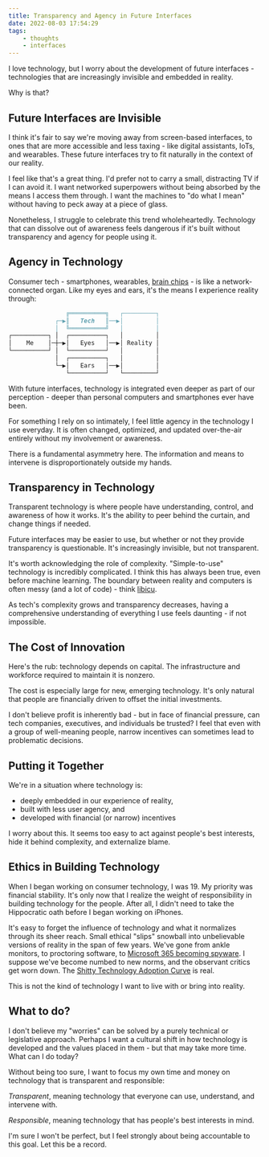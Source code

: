 ```yaml
---
title: Transparency and Agency in Future Interfaces
date: 2022-08-03 17:54:29
tags:
    - thoughts
    - interfaces
---
```


I love technology, but I worry about the development of future interfaces -
technologies that are increasingly invisible and embedded in reality.

Why is that?

## Future Interfaces are Invisible

I think it's fair to say we're moving away from screen-based interfaces, to ones
that are more accessible and less taxing - like digital assistants, IoTs, and
wearables. These future interfaces try to fit naturally in the context of our
reality.

I feel like that's a great thing. I'd prefer not to carry a small, distracting
TV if I can avoid it. I want networked superpowers without being absorbed by the
means I access them through. I want the machines to "do what I mean" without
having to peck away at a piece of glass.

Nonetheless, I struggle to celebrate this trend wholeheartedly. Technology that
can dissolve out of awareness feels dangerous if it's built without transparency
and agency for people using it.

## Agency in Technology

Consumer tech - smartphones, wearables, [brain
chips](https://en.wikipedia.org/wiki/Neuralink) - is like a network-connected
organ. Like my eyes and ears, it's the means I experience reality through:

```markdown
                ╔══════════╗   ┌─────────┐
             ┌─▶║   Tech   ║──▶│         │
             │  ╚══════════╝   │         │
┌──────────┐ │  ┌──────────┐   │         │
│    Me    │─┼─▶│   Eyes   │──▶│ Reality │
└──────────┘ │  └──────────┘   │         │
             │  ┌──────────┐   │         │
             └─▶│   Ears   │──▶│         │
                └──────────┘   └─────────┘
```

With future interfaces, technology is integrated even deeper as part of our
perception - deeper than personal computers and smartphones ever have been.

For something I rely on so intimately, I feel little agency in the technology I
use everyday. It is often changed, optimized, and updated over-the-air entirely
without my involvement or awareness.

There is a fundamental asymmetry here. The information and means to intervene is
disproportionately outside my hands.

## Transparency in Technology

Transparent technology is where people have understanding, control, and
awareness of how it works. It's the ability to peer behind the curtain, and
change things if needed.

Future interfaces may be easier to use, but whether or not they provide
transparency is questionable. It's increasingly invisible, but not transparent.

It's worth acknowledging the role of complexity. "Simple-to-use" technology is
incredibly complicated. I think this has always been true, even before machine
learning. The boundary between reality and computers is often messy (and a lot
of code) - think [libicu](https://icu.unicode.org/).

As tech's complexity grows and transparency decreases, having a comprehensive
understanding of everything I use feels daunting - if not impossible.

## The Cost of Innovation

Here's the rub: technology depends on capital. The infrastructure and workforce
required to maintain it is nonzero.

The cost is especially large for new, emerging technology. It's only natural
that people are financially driven to offset the initial investments.

I don't believe profit is inherently bad - but in face of financial pressure,
can tech companies, executives, and individuals be trusted? I feel that even
with a group of well-meaning people, narrow incentives can sometimes lead to
problematic decisions.

## Putting it Together

We're in a situation where technology is:

- deeply embedded in our experience of reality,
- built with less user agency, and
- developed with financial (or narrow) incentives

I worry about this. It seems too easy to act against people's best interests,
hide it behind complexity, and externalize blame.

## Ethics in Building Technology

When I began working on consumer technology, I was 19. My priority was financial
stability. It's only now that I realize the weight of responsibility in building
technology for the people. After all, I didn't need to take the Hippocratic oath
before I began working on iPhones.

It's easy to forget the influence of technology and what it normalizes through
its sheer reach. Small ethical "slips" snowball into unbelievable versions of
reality in the span of few years. We've gone from ankle monitors, to proctoring
software, to [Microsoft 365 becoming
spyware](https://docs.microsoft.com/en-us/microsoft-365/admin/productivity/productivity-score).
I suppose we've become numbed to new norms, and the observant critics get worn
down. The [Shitty Technology Adoption
Curve](https://twitter.com/doctorow/status/1331633102762831873) is real. 

This is not the kind of technology I want to live with or bring into reality.

## What to do?

I don't believe my "worries" can be solved by a purely technical or legislative
approach. Perhaps I want a cultural shift in how technology is developed and the
values placed in them - but that may take more time. What can I do today?

Without being too sure, I want to focus my own time and money on technology that
is transparent and responsible:

*Transparent*, meaning technology that everyone can use, understand, and
intervene with.

*Responsible*, meaning technology that has people's best interests in mind.

I'm sure I won't be perfect, but I feel strongly about being accountable to
this goal. Let this be a record.

